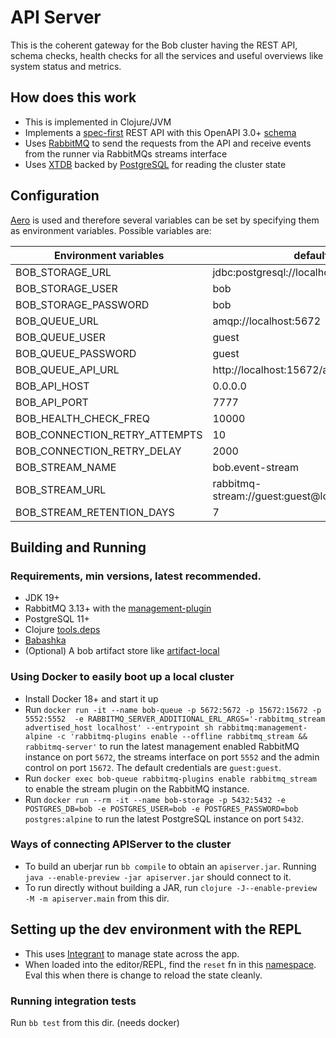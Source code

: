# API Server

This is the coherent gateway for the Bob cluster having the REST API, schema checks, health checks for all the services and useful overviews like system status and metrics.

## How does this work

- This is implemented in Clojure/JVM
- Implements a [spec-first](https://www.atlassian.com/blog/technology/spec-first-api-development) REST API with this OpenAPI 3.0+ [schema](/apiserver/src/main/resources/bob/api.yaml)
- Uses [RabbitMQ](https://www.rabbitmq.com/) to send the requests from the API and receive events from the runner via RabbitMQs streams interface
- Uses [XTDB](https://xtdb.com) backed by [PostgreSQL](https://www.postgresql.org/) for reading the cluster state

## Configuration

[Aero](https://github.com/juxt/aero) is used and therefore several variables can be set by specifying them as environment variables. Possible variables are:

| Environment variables         | defaults                                         |
| ----------------------------- | ------------------------------------------------ |
| BOB_STORAGE_URL               | jdbc:postgresql://localhost:5432/bob             |
| BOB_STORAGE_USER              | bob                                              |
| BOB_STORAGE_PASSWORD          | bob                                              |
| BOB_QUEUE_URL                 | amqp://localhost:5672                            |
| BOB_QUEUE_USER                | guest                                            |
| BOB_QUEUE_PASSWORD            | guest                                            |
| BOB_QUEUE_API_URL             | http://localhost:15672/api                       |
| BOB_API_HOST                  | 0.0.0.0                                          |
| BOB_API_PORT                  | 7777                                             |
| BOB_HEALTH_CHECK_FREQ         | 10000                                            |
| BOB_CONNECTION_RETRY_ATTEMPTS | 10                                               |
| BOB_CONNECTION_RETRY_DELAY    | 2000                                             |
| BOB_STREAM_NAME               | bob.event-stream                                 |
| BOB_STREAM_URL                | rabbitmq-stream://guest:guest@localhost:5552/%2f |
| BOB_STREAM_RETENTION_DAYS     | 7                                                |

## Building and Running

### Requirements, min versions, latest recommended.

- JDK 19+
- RabbitMQ 3.13+ with the [management-plugin](https://www.rabbitmq.com/docs/management)
- PostgreSQL 11+
- Clojure [tools.deps](https://clojure.org/guides/getting_started)
- [Babashka](https://github.com/babashka/babashka#installation)
- (Optional) A bob artifact store like [artifact-local](https://github.com/bob-cd/artifact-local)

### Using Docker to easily boot up a local cluster

- Install Docker 18+ and start it up
- Run `docker run -it --name bob-queue -p 5672:5672 -p 15672:15672 -p 5552:5552  -e RABBITMQ_SERVER_ADDITIONAL_ERL_ARGS='-rabbitmq_stream advertised_host localhost' --entrypoint sh rabbitmq:management-alpine -c 'rabbitmq-plugins enable --offline rabbitmq_stream && rabbitmq-server'` to run the latest management enabled RabbitMQ instance on port `5672`, the streams interface on port `5552` and the admin control on port `15672`. The default credentials are `guest:guest`.
- Run `docker exec bob-queue rabbitmq-plugins enable rabbitmq_stream` to enable the stream plugin on the RabbitMQ instance.
- Run `docker run --rm -it --name bob-storage -p 5432:5432 -e POSTGRES_DB=bob -e POSTGRES_USER=bob -e POSTGRES_PASSWORD=bob postgres:alpine` to run the latest PostgreSQL instance on port `5432`.

### Ways of connecting APIServer to the cluster

- To build an uberjar run `bb compile` to obtain an `apiserver.jar`. Running `java --enable-preview -jar apiserver.jar` should connect to it.
- To run directly without building a JAR, run `clojure -J--enable-preview -M -m apiserver.main` from this dir.

## Setting up the dev environment with the REPL

- This uses [Integrant](https://github.com/weavejester/integrant) to manage state across the app.
- When loaded into the editor/REPL, find the `reset` fn in this [namespace](/apiserver/src/apiserver/system.clj). Eval this when there is change to reload the state cleanly.

### Running integration tests

Run `bb test` from this dir. (needs docker)
